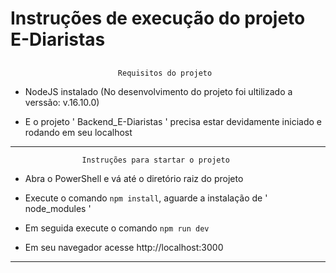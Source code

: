 #                 Instruções de execução do projeto E-Diaristas                    
##


                            Requisitos do projeto                     


*   NodeJS instalado   (No desenvolvimento do projeto foi ultilizado a verssão:   v.16.10.0)

*   E o projeto ' Backend_E-Diaristas ' precisa estar devidamente iniciado e rodando em seu
    localhost

***




                

                    Instruções para startar o projeto


*   Abra o PowerShell e vá até o diretório raiz do projeto

*   Execute o comando `npm install`, aguarde a instalação de ' node_modules '

*   Em seguida execute o comando `npm run dev`

*   Em seu navegador acesse http://localhost:3000

***
